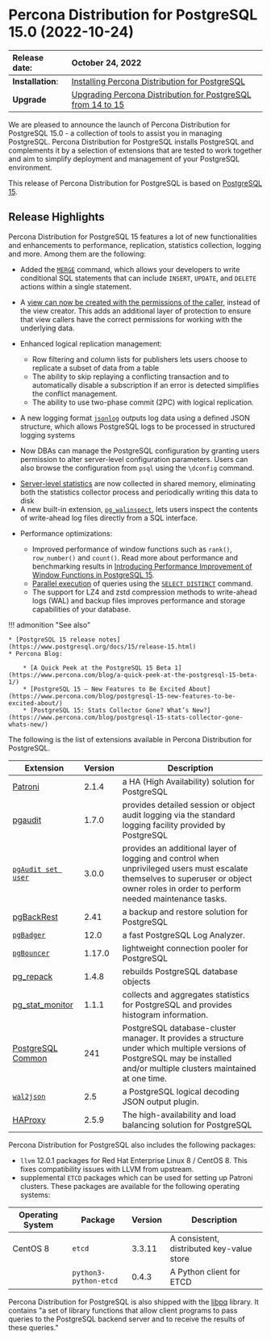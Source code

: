 # Percona Distribution for PostgreSQL 15.0 (2022-10-24)

| Release date:     |  October 24, 2022      |
|:------------------|:-----------------------|
| **Installation**: | [Installing Percona Distribution for PostgreSQL](installing.md) |
| **Upgrade**       | [Upgrading Percona Distribution for PostgreSQL from 14 to 15](major-upgrade.md)
 


We are pleased to announce the launch of Percona Distribution for PostgreSQL 15.0 - a collection of tools to assist you in managing PostgreSQL. Percona Distribution for PostgreSQL installs PostgreSQL and complements it by a selection of extensions that are tested to work together and aim to simplify deployment and management of your PostgreSQL environment.

This release of Percona Distribution for PostgreSQL is based on [PostgreSQL 15](https://www.postgresql.org/docs/15/release-15.html). 

## Release Highlights

Percona Distribution for PostgreSQL 15 features a lot of new functionalities and enhancements to performance, replication, statistics collection, logging and more. Among them are the following:

* Added the [`MERGE`](https://www.postgresql.org/docs/15/sql-merge.html) command, which allows your developers to write conditional SQL statements that can include `INSERT`, `UPDATE`, and `DELETE` actions within a single statement.
* A [view can now be created with the permissions of the caller](https://www.postgresql.org/docs/15/sql-createview.html), instead of the view creator. This adds an additional layer of protection to ensure that view callers have the correct permissions for working with the underlying data.
* Enhanced logical replication management:

    - Row filtering and column lists for publishers lets users choose to replicate a subset of data from a table
    - The ability to skip replaying a conflicting transaction and to automatically disable a subscription if an error is detected simplifies the conflict management. 
    - The ability to use two-phase commit (2PC) with logical replication.

* A new logging format [`jsonlog`](https://www.postgresql.org/docs/15/runtime-config-logging.html#RUNTIME-CONFIG-LOGGING-JSONLOG) outputs log data using a defined JSON structure, which allows PostgreSQL logs to be processed in structured logging systems
* Now DBAs can manage the PostgreSQL configuration by granting users permission to alter server-level configuration parameters. Users can also browse the configuration from `psql` using the  `\dconfig` command. 
- [Server-level statistics](https://www.postgresql.org/docs/15/monitoring-stats.html) are now collected in shared memory, eliminating both the statistics collector process and periodically writing this data to disk
- A new built-in extension, [`pg_walinspect`](https://www.postgresql.org/docs/15/pgwalinspect.html), lets users inspect the contents of write-ahead log files directly from a SQL interface.
* Performance optimizations: 

    - Improved performance of window functions such as `rank()`, `row_number()` and `count()`. Read more about performance and benchmarking results in [Introducing Performance Improvement of Window Functions in PostgreSQL 15](https://www.percona.com/blog/introducing-performance-improvement-of-window-functions-in-postgresql-15/).
    - [Parallel execution](https://www.postgresql.org/docs/15/parallel-query.html) of queries using the [`SELECT DISTINCT`](https://www.postgresql.org/docs/15/queries-select-lists.html#QUERIES-DISTINCT) command.
    - The support for LZ4 and zstd compression methods to write-ahead logs (WAL) and backup files improves performance and storage capabilities of your database.



!!! admonition "See also"

    * [PostgreSQL 15 release notes](https://www.postgresql.org/docs/15/release-15.html)
    * Percona Blog: 

        * [A Quick Peek at the PostgreSQL 15 Beta 1](https://www.percona.com/blog/a-quick-peek-at-the-postgresql-15-beta-1/)
        * [PostgreSQL 15 – New Features to Be Excited About](https://www.percona.com/blog/postgresql-15-new-features-to-be-excited-about/)
        * [PostgreSQL 15: Stats Collector Gone? What’s New?](https://www.percona.com/blog/postgresql-15-stats-collector-gone-whats-new/)


The following is the list of extensions available in Percona Distribution for PostgreSQL.

| Extension           | Version        | Description                  |
| ------------------- | -------------- | ---------------------------- |
| [Patroni](https://patroni.readthedocs.io/en/latest/) | 2.1.4 | a HA (High Availability) solution for PostgreSQL |
| [pgaudit](https://www.pgaudit.org/)             | 1.7.0 | provides detailed session or object audit logging via the standard logging facility provided by PostgreSQL                |
|[`pgAudit set user`](https://github.com/pgaudit/set_user)| 3.0.0|  provides an additional layer of logging and control when unprivileged users must escalate themselves to superuser or object owner roles in order to perform needed maintenance tasks.|
| [pgBackRest](https://pgbackrest.org/)           | 2.41    | a backup and restore solution for PostgreSQL       |
|[`pgBadger`](https://github.com/darold/pgbadger) | 12.0       | a fast PostgreSQL Log Analyzer.|
|[`pgBouncer`](https://www.pgbouncer.org/) | 1.17.0 | lightweight connection pooler for PostgreSQL|
| [pg_repack](https://github.com/reorg/pg_repack) | 1.4.8   | rebuilds PostgreSQL database objects           |
| [pg_stat_monitor](https://github.com/percona/pg_stat_monitor)| 1.1.1 | collects and aggregates statistics for PostgreSQL and provides histogram information.       |
| [PostgreSQL Common](https://packages.debian.org/sid/percona-postgresql-common)| 241 | PostgreSQL database-cluster manager. It provides a structure under which multiple versions of PostgreSQL may be installed and/or multiple clusters maintained at one time.|
|[`wal2json`](https://github.com/eulerto/wal2json) |2.5        | a PostgreSQL logical decoding JSON output plugin.|
|[HAProxy](http://www.haproxy.org/) | 2.5.9 | The high-availability and load balancing solution for PostgreSQL|

Percona Distribution for PostgreSQL also includes the following packages:

* `llvm` 12.0.1 packages for Red Hat Enterprise Linux 8 / CentOS 8. This fixes compatibility issues with LLVM from upstream.
* supplemental `ETCD` packages which can be used for setting up Patroni clusters. These packages are available for the following operating systems:

|  Operating System   | Package              | Version | Description        |
| ------------------- | ---------------------| --------| ------------------ |
| CentOS 8            | `etcd`               | 3.3.11  | A consistent, distributed key-value store|
|                     | `python3-python-etcd`| 0.4.3   | A Python client for ETCD     |


                                                      
Percona Distribution for PostgreSQL is also shipped with the [libpq](https://www.postgresql.org/docs/15/libpq.html) library. It contains "a set of
library functions that allow client programs to pass queries to the PostgreSQL
backend server and to receive the results of these queries." 
